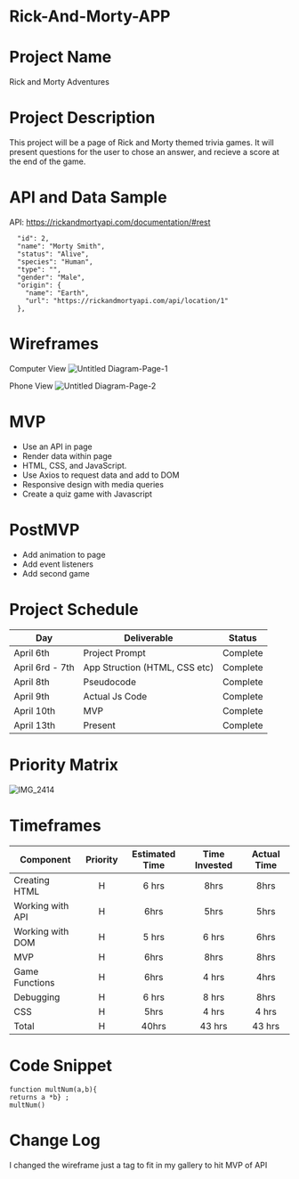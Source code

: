 # Rick-And-Morty-APP

# Project Name
Rick and Morty Adventures 


# Project Description
This project will be a page of Rick and Morty themed trivia games. It will present questions for the user to chose an answer, and recieve a score at the end of the game.

# API and Data Sample
API:  https://rickandmortyapi.com/documentation/#rest
``` JSON: {
  "id": 2,
  "name": "Morty Smith",
  "status": "Alive",
  "species": "Human",
  "type": "",
  "gender": "Male",
  "origin": {
    "name": "Earth",
    "url": "https://rickandmortyapi.com/api/location/1"
  }, 
  ```

# Wireframes

Computer View
![Untitled Diagram-Page-1](https://media.git.generalassemb.ly/user/25843/files/60ed8a00-775f-11ea-9cb9-0bf14f9eafbf)


Phone View 
![Untitled Diagram-Page-2](https://media.git.generalassemb.ly/user/25843/files/9db98100-775f-11ea-94f2-5f85583acfab)




# MVP
- Use an API in page
- Render data within  page
- HTML, CSS, and JavaScript.
- Use Axios to request data and add to DOM
- Responsive design with media queries 
- Create a quiz game with Javascript

# PostMVP
- Add animation to page 
- Add event listeners 
- Add second game 


# Project Schedule


|  Day | Deliverable | Status
|---|---| ---|
|April 6th | Project Prompt | Complete
|April 6rd - 7th| App Struction (HTML, CSS etc) | Complete
|April 8th| Pseudocode | Complete
|April 9th| Actual Js Code | Complete
|April 10th| MVP  | Complete
|April 13th| Present| Complete




# Priority Matrix
![IMG_2414](https://media.git.generalassemb.ly/user/25843/files/2cbdac00-77e7-11ea-8b70-2a8b4259bb6c)


# Timeframes

| Component | Priority | Estimated Time | Time Invested | Actual Time |
| --- | :---: |  :---: | :---: | :---: |
| Creating HTML | H | 6 hrs|  8hrs| 8hrs |
| Working with API | H | 6hrs| 5hrs | 5hrs |
| Working with DOM| H | 5 hrs| 6 hrs| 6hrs|
| MVP | H | 6hrs |8hrs|8hrs|
| Game Functions | H | 6hrs |4 hrs|4hrs|
|Debugging|H | 6 hrs|8 hrs|8hrs|
| CSS | H | 5hrs |4 hrs|4 hrs|
| Total | H | 40hrs| 43 hrs| 43 hrs |
# Code Snippet
``` 
function multNum(a,b){
returns a *b} ;
multNum()
```
# Change Log

I changed the wireframe just a tag to fit in my gallery to hit MVP of API
